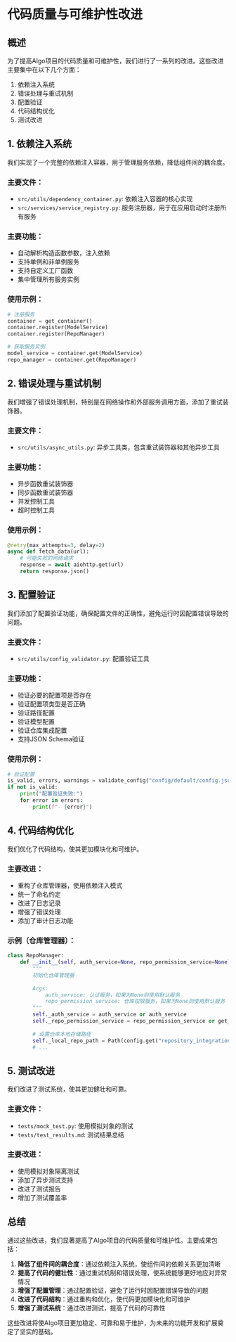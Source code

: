# 代码质量与可维护性改进

## 概述

为了提高AIgo项目的代码质量和可维护性，我们进行了一系列的改进。这些改进主要集中在以下几个方面：

1. 依赖注入系统
2. 错误处理与重试机制
3. 配置验证
4. 代码结构优化
5. 测试改进

## 1. 依赖注入系统

我们实现了一个完整的依赖注入容器，用于管理服务依赖，降低组件间的耦合度。

### 主要文件：
- `src/utils/dependency_container.py`: 依赖注入容器的核心实现
- `src/services/service_registry.py`: 服务注册器，用于在应用启动时注册所有服务

### 主要功能：
- 自动解析构造函数参数，注入依赖
- 支持单例和非单例服务
- 支持自定义工厂函数
- 集中管理所有服务实例

### 使用示例：
```python
# 注册服务
container = get_container()
container.register(ModelService)
container.register(RepoManager)

# 获取服务实例
model_service = container.get(ModelService)
repo_manager = container.get(RepoManager)
```

## 2. 错误处理与重试机制

我们增强了错误处理机制，特别是在网络操作和外部服务调用方面，添加了重试装饰器。

### 主要文件：
- `src/utils/async_utils.py`: 异步工具类，包含重试装饰器和其他异步工具

### 主要功能：
- 异步函数重试装饰器
- 同步函数重试装饰器
- 并发控制工具
- 超时控制工具

### 使用示例：
```python
@retry(max_attempts=3, delay=2)
async def fetch_data(url):
    # 可能失败的网络请求
    response = await aiohttp.get(url)
    return response.json()
```

## 3. 配置验证

我们添加了配置验证功能，确保配置文件的正确性，避免运行时因配置错误导致的问题。

### 主要文件：
- `src/utils/config_validator.py`: 配置验证工具

### 主要功能：
- 验证必要的配置项是否存在
- 验证配置项类型是否正确
- 验证路径配置
- 验证模型配置
- 验证仓库集成配置
- 支持JSON Schema验证

### 使用示例：
```python
# 验证配置
is_valid, errors, warnings = validate_config("config/default/config.json")
if not is_valid:
    print("配置验证失败:")
    for error in errors:
        print(f"- {error}")
```

## 4. 代码结构优化

我们优化了代码结构，使其更加模块化和可维护。

### 主要改进：
- 重构了仓库管理器，使用依赖注入模式
- 统一了命名约定
- 改进了日志记录
- 增强了错误处理
- 添加了审计日志功能

### 示例（仓库管理器）：
```python
class RepoManager:
    def __init__(self, auth_service=None, repo_permission_service=None):
        """
        初始化仓库管理器
        
        Args:
            auth_service: 认证服务，如果为None则使用默认服务
            repo_permission_service: 仓库权限服务，如果为None则使用默认服务
        """
        self._auth_service = auth_service or auth_service
        self._repo_permission_service = repo_permission_service or get_repo_permission_service()
        
        # 设置仓库本地存储路径
        self._local_repo_path = Path(config.get("repository_integration.local_repo_path", "data/repositories"))
        # ...
```

## 5. 测试改进

我们改进了测试系统，使其更加健壮和可靠。

### 主要文件：
- `tests/mock_test.py`: 使用模拟对象的测试
- `tests/test_results.md`: 测试结果总结

### 主要改进：
- 使用模拟对象隔离测试
- 添加了异步测试支持
- 改进了测试报告
- 增加了测试覆盖率

## 总结

通过这些改进，我们显著提高了AIgo项目的代码质量和可维护性。主要成果包括：

1. **降低了组件间的耦合度**：通过依赖注入系统，使组件间的依赖关系更加清晰
2. **提高了代码的健壮性**：通过重试机制和错误处理，使系统能够更好地应对异常情况
3. **增强了配置管理**：通过配置验证，避免了运行时因配置错误导致的问题
4. **改进了代码结构**：通过重构和优化，使代码更加模块化和可维护
5. **增强了测试系统**：通过改进测试，提高了代码的可靠性

这些改进将使AIgo项目更加稳定、可靠和易于维护，为未来的功能开发和扩展奠定了坚实的基础。 